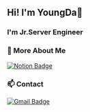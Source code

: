 ## Hi! I'm YoungDa👋
### I'm Jr.Server Engineer

### 💬 More About Me
[![Notion Badge](http://img.shields.io/badge/-Portfolio-a1a094?style=flat-square&logo=notion&link=https://youngda.notion.site/YoungDaLee-27c855989b0442b9af96b9f3a29a2917)](https://youngda.notion.site/YoungDaLee-27c855989b0442b9af96b9f3a29a2917?pvs=4)

### 📫 Contact
[![Gmail Badge](https://img.shields.io/badge/Gmail-d14836?style=flat-square&logo=Gmail&logoColor=white&link=mailto:snugyun01@gmail.com)](mailto:ldy0956@gmail.com)      



<!--
[![Solved.ac
프로필](http://mazassumnida.wtf/api/v2/generate_badge?boj=ldy0956)](https://solved.ac/ldy0956)
   
[![Anurag's github stats](https://github-readme-stats.vercel.app/api?username=youngDaLee)](https://github.com/anuraghazra/github-readme-stats)
**youngDaLee/youngDaLee** is a ✨ _special_ ✨ repository because its `README.md` (this file) appears on your GitHub profile.

Here are some ideas to get you started:

- 🔭 I’m currently working on ...
- 🌱 I’m currently learning ...
- 👯 I’m looking to collaborate on ...
- 🤔 I’m looking for help with ...
- 💬 Ask me about ...
- 📫 How to reach me: ...
- 😄 Pronouns: ...
- ⚡ Fun fact: ...
-->
